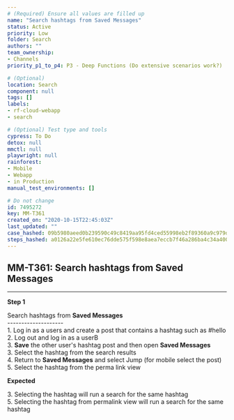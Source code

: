 ```yaml
---
# (Required) Ensure all values are filled up
name: "Search hashtags from Saved Messages"
status: Active
priority: Low
folder: Search
authors: ""
team_ownership: 
- Channels
priority_p1_to_p4: P3 - Deep Functions (Do extensive scenarios work?)

# (Optional)
location: Search
component: null
tags: []
labels: 
- rf-cloud-webapp
- search

# (Optional) Test type and tools
cypress: To Do
detox: null
mmctl: null
playwright: null
rainforest: 
- Mobile
- Webapp
- in Production
manual_test_environments: []

# Do not change
id: 7495272
key: MM-T361
created_on: "2020-10-15T22:45:03Z"
last_updated: ""
case_hashed: 09b5980aeed0b239590c49c8419aa95fd4ced55998eb2f89360a9c979dda0add6934c6d647432bc07d953ee4006e94f8
steps_hashed: a0126a22e5fe610ec76dde575f598e8aea7eccb7f46a286ba4c34a400c51ac87194929b170dafbb2212951701e8617ee
---
```


<!-- (Auto-generated) Based on frontmatter's "key" and "name" -->

## MM-T361: Search hashtags from Saved Messages

---

**Step 1**

Search hashtags from **Saved Messages**\
\--------------------\
1\. Log in as a users and create a post that contains a hashtag such as #hello\
2\. Log out and log in as a userB\
3\. **Save** the other user's hashtag post and then open **Saved Messages**\
3\. Select the hashtag from the search results\
4\. Return to **Saved Messages** and select Jump (for mobile select the post)\
5\. Select the hashtag from the perma link view

**Expected**

3\. Selecting the hashtag will run a search for the same hashtag\
5\. Selecting the hashtag from permalink view will run a search for the same hashtag
